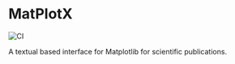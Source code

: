 # MatPlotX

![CI](https://github.com/piratax007/MatPlotX/actions/workflows/ci.yml/badge.svg)

A textual based interface for Matplotlib for scientific publications.
